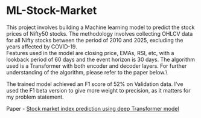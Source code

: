 ﻿# ML-Stock-Market
This project involves building a Machine learning model to predict the stock prices of Nifty50 stocks. The methodology involves collecting OHLCV data for all Nifty stocks between the period of 2010 and 2025, excluding the years affected by COVID-19.\
Features used in the model are closing price, EMAs, RSI, etc, with a lookback period of 60 days and the event horizon is 30 days. The algorithm used is a Transformer with both encoder and decoder layers. For further understanding of the algorithm, please refer to the paper below.\

The trained model achieved an F1 score of 52% on Validation data. I've used the F1 beta version to give more weight to precision, as it matters for my problem statement.

Paper - [Stock market index prediction using deep Transformer model](https://www.sciencedirect.com/journal/expert-systems-with-applications)




